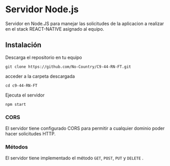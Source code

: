 # Servidor Node.js

Servidor en Node.JS para manejar las solicitudes de la aplicacion a realizar en el stack REACT-NATIVE asignado al equipo.


## Instalación

Descarga el repositorio en tu equipo

```
git clone https://github.com/No-Country/C9-44-RN-FT.git
```

acceder a la carpeta descargada

```
cd c9-44-RN-FT
```

Ejecuta el servidor

```
npm start
```



### CORS

El servidor tiene configurado CORS para permitir a cualquier dominio poder hacer solicitudes HTTP.

### Métodos

El servidor tiene implementado el método `GET`, `POST`, `PUT` y `DELETE` .